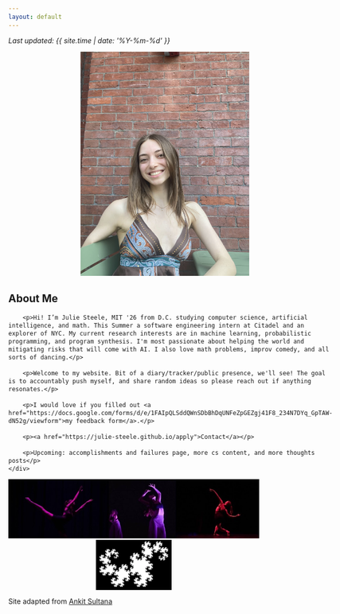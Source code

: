 ```yaml
---
layout: default
---
```

<!-- Google tag (gtag.js) -->
<script async src="https://www.googletagmanager.com/gtag/js?id=G-DN4NZN65KT"></script>
<script>
  window.dataLayer = window.dataLayer || [];
  function gtag(){dataLayer.push(arguments);}
  gtag('js', new Date());

  gtag('config', 'G-DN4NZN65KT');
</script>

<style>
    @media screen and (max-width: 768px) {
        .about-container {
            flex-direction: column;
        }

        .about-image, .about-text {
            width: 100%;
            text-align: center;
        }

         .about-image img {
            display: block;
            max-width: 35%; /* Adjust this value as needed */
            height: auto;
            margin-left: auto;
            margin-right: auto;
        }

        .about-text {
            padding: 0 10px; /* Adds padding around the text */
        }
    }
</style>


_Last updated: {{ site.time | date: '%Y-%m-%d' }}_

<div class="about-container" style="display: flex; flex-wrap: wrap; align-items: flex-start;">
    <div class="about-image" style="flex: 1; text-align: right; padding-right: 20px;">
        <img src="JuliePhotoBrick.jpg" alt="Profile Image" style="max-width: 70%; height: auto;" />
    </div>
    <div class="about-text" style="flex: 3;">
        <h2>About Me</h2>

        <p>Hi! I’m Julie Steele, MIT '26 from D.C. studying computer science, artificial intelligence, and math. This Summer a software engineering intern at Citadel and an explorer of NYC. My current research interests are in machine learning, probabilistic programming, and program synthesis. I'm most passionate about helping the world and mitigating risks that will come with AI. I also love math problems, improv comedy, and all sorts of dancing.</p>

        <p>Welcome to my website. Bit of a diary/tracker/public presence, we'll see! The goal is to accountably push myself, and share random ideas so please reach out if anything resonates.</p>

        <p>I would love if you filled out <a href="https://docs.google.com/forms/d/e/1FAIpQLSddQWnSDbBhDqUNFeZpGEZgj41F8_234N7DYq_GpTAW-dN52g/viewform">my feedback form</a>.</p>

        <p><a href="https://julie-steele.github.io/apply">Contact</a></p>

        <p>Upcoming: accomplishments and failures page, more cs content, and more thoughts posts</p>
    </div>
    
</div>

<div style="text-align: center;">
    <img src="ShortDC.jpg" alt="Dance Collage" style="max-width: 100%; height: auto;" />
    <img src="dragoncurve.webp" alt="Dragon" style="display: block; max-width: 30%; max-height: 50%; margin-left: auto; margin-right: auto;" />

</div>



Site adapted from [Ankit Sultana](https://github.com/ankitsultana)